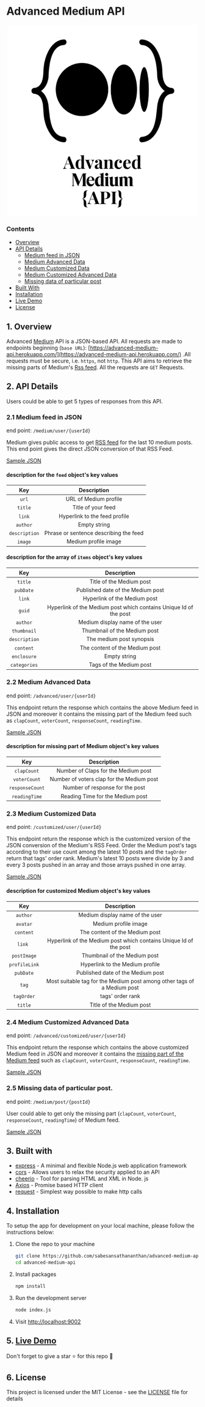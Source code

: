 # Advanced Medium API

<p align="center">
<img alt="Advanced Medium API" src="./assets/Logo.png"  align='center'/>
</p>

### Contents

- [Overview](#1-overview)
- [API Details](#2-api-details)
  - [Medium feed in JSON](#21-medium-feed-in-json)
  - [Medium Advanced Data](#22-medium-advanced-data)
  - [Medium Customized Data](#23-medium-customized-data)
  - [Medium Customized Advanced Data](#24-medium-customized-advanced-data)
  - [Missing data of particular post](#25-missing-data-of-particular-post)
- [Built With](#3-built-with)
- [Installation](#4-installation)
- [Live Demo](#5-live-demohttpsadvanced-medium-apiherokuappcom)
- [License](#6-license)

## 1. Overview

Advanced [Medium](https://medium.com) API is a JSON-based API. All requests are made to endpoints beginning (`base URL`): [https://advanced-medium-api.herokuapp.com/](https://advanced-medium-api.herokuapp.com/) .All requests must be secure, i.e. `https`, not `http`.
This API aims to retrieve the missing parts of Medium's [Rss feed](https://help.medium.com/hc/en-us/articles/214874118-Using-RSS-feeds-of-profiles-publications-and-topics). All the requests are `GET` Requests.

## 2. API Details

Users could be able to get 5 types of responses from this API.

### 2.1 Medium feed in JSON

end point: `/medium/user/{userId}`

Medium gives public access to get [RSS feed](https://help.medium.com/hc/en-us/articles/214874118-Using-RSS-feeds-of-profiles-publications-and-topics) for the last 10 medium posts. This end point gives the direct JSON conversion of that RSS Feed.

[Sample JSON](./assets/docs/NormalData.json)

#### description for the `feed` object's key values

|      Key      |              Description               |
| :-----------: | :------------------------------------: |
|     `url`     |         URL of Medium profile          |
|    `title`    |           Title of your feed           |
|    `link`     |     Hyperlink to the feed profile      |
|   `author`    |              Empty string              |
| `description` | Phrase or sentence describing the feed |
|    `image`    |          Medium profile image          |

#### description for the array of `items` object's key values

|      Key      |                            Description                            |
| :-----------: | :---------------------------------------------------------------: |
|    `title`    |                     Title of the Medium post                      |
|   `pubDate`   |                 Published date of the Medium post                 |
|    `link`     |                   Hyperlink of the Medium post                    |
|    `guid`     | Hyperlink of the Medium post which contains Unique Id of the post |
|   `author`    |                  Medium display name of the user                  |
|  `thumbnail`  |                   Thumbnail of the Medium post                    |
| `description` |                     The medium post synopsis                      |
|   `content`   |                  The content of the Medium post                   |
|  `enclosure`  |                           Empty string                            |
| `categories`  |                      Tags of the Medium post                      |

### 2.2 Medium Advanced Data

end point: `/advanced/user/{userId}`

This endpoint return the response which contains the above Medium feed in JSON and moreover it contains the missing part of the Medium feed such as `clapCount`, `voterCount`, `responseCount`, `readingTime`.

[Sample JSON](./assets/docs/NormalAdvancedData.json)

#### description for missing part of Medium object's key values

|       Key       |                Description                |
| :-------------: | :---------------------------------------: |
|   `clapCount`   |    Number of Claps for the Medium post    |
|  `voterCount`   | Number of voters clap for the Medium post |
| `responseCount` |      Number of response for the post      |
|  `readingTime`  |     Reading Time for the Medium post      |

### 2.3 Medium Customized Data

end point: `/customized/user/{userId}`

This endpoint return the response which is the customized version of the JSON conversion of the Medium's RSS Feed. Order the Medium post's tags according to their use count among the latest 10 posts and the `tagOrder` return that tags' order rank. Medium's latest 10 posts were divide by 3 and every 3 posts pushed in an array and those arrays pushed in one array.

[Sample JSON](./assets/docs/CustomizedData.json)

#### description for customized Medium object's key values

|      Key      |                               Description                               |
| :-----------: | :---------------------------------------------------------------------: |
|   `author`    |                     Medium display name of the user                     |
|   `avatar`    |                          Medium profile image                           |
|   `content`   |                     The content of the Medium post                      |
|    `link `    |    Hyperlink of the Medium post which contains Unique Id of the post    |
|  `postImage`  |                      Thumbnail of the Medium post                       |
| `profileLink` |                     Hyperlink to the Medium profile                     |
|   `pubDate`   |                    Published date of the Medium post                    |
|     `tag`     | Most suitable tag for the Medium post among other tags of a Medium post |
|  `tagOrder`   |                            tags' order rank                             |
|    `title`    |                        Title of the Medium post                         |

### 2.4 Medium Customized Advanced Data

end point: `/advanced/customized/user/{userId}`

This endpoint return the response which contains the above customized Medium feed in JSON and moreover it contains the [missing part of the Medium feed](#description-for-missing-part-of-medium-objects-key-values) such as `clapCount`, `voterCount`, `responseCount`, `readingTime`.

[Sample JSON](./assets/docs/CustomizedAdvancedData.json)

### 2.5 Missing data of particular post.

end point: `/medium/post/{postId}`

User could able to get only the missing part (`clapCount`, `voterCount`, `responseCount`, `readingTime`) of Medium feed.

[Sample JSON](./assets/docs/AdvancedPostDetails.json)

## 3. Built with

- [express](https://expressjs.com/) - A minimal and flexible Node.js web application framework
- [cors](https://github.com/expressjs/cors) - Allows users to relax the security applied to an API
- [cheerio](https://cheerio.js.org/) - Tool for parsing HTML and XML in Node. js
- [Axios](https://github.com/axios/axios) - Promise based HTTP client
- [request](https://react-countup.now.sh/) - Simplest way possible to make http calls

## 4. Installation

To setup the app for development on your local machine, please follow the instructions below:

1. Clone the repo to your machine

   ```bash
   git clone https://github.com/sabesansathananthan/advanced-medium-api.git
   cd advanced-medium-api
   ```

2. Install packages

   ```bash
   npm install
   ```

3. Run the development server

   ```bash
   node index.js
   ```

4. Visit <http://localhost:9002>

## 5. [Live Demo](https://advanced-medium-api.herokuapp.com/)

Don't forget to give a star :star: for this repo :slightly_smiling_face:

## 6. License

This project is licensed under the MIT License - see the [LICENSE](./.github/LICENSE) file for details
